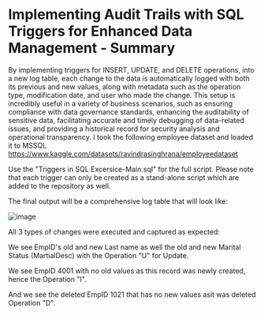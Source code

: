 # Implementing Audit Trails with SQL Triggers for Enhanced Data Management - Summary
By implementing triggers for INSERT, UPDATE, and DELETE operations, into a new log table, each change to the data is automatically logged with both its previous and new values, along with metadata such as the operation type, modification date, and user who made the change. This setup is incredibly useful in a variety of business scenarios, such as ensuring compliance with data governance standards, enhancing the auditability of sensitive data, facilitating accurate and timely debugging of data-related issues, and providing a historical record for security analysis and operational transparency.
I took the following employee dataset and loaded it to MSSQL https://www.kaggle.com/datasets/ravindrasinghrana/employeedataset

Use the "Triggers in SQL Excersice-Main.sql" for the full script. Please note that each trigger can only be created as a stand-alone script which are added to the repository as well. 


The final output will be a comprehensive log table that will look like: 

![image](https://github.com/Databatesbln/creating_sql_change_log/assets/73246189/b85e01e3-8ba9-4a53-9980-f16cc6f37e79)

All 3 types of changes were executed and captured as expected:

We see EmpID's old and new Last name as well the old and new Marital Status (MartialDesc) with the Operation "U" for Update. 

We see EmpID 4001 with no old values as this record was newly created, hence the Operation "I". 

And we see the deleted EmpID 1021 that has no new values asit was deleted Operation "D". 




